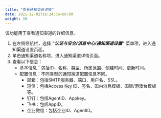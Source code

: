 ```yaml
---
title: "查看通知渠道详情"
date: 2021-12-02T16:24:56+08:00
weight: 30
---
```


该功能用于查看通知渠道的详细信息。

1. 在左侧导航栏，选择 **_"认证与安全/消息中心/通知渠道设置"_** 菜单项，进入通知渠道设置页面。
2. 单击通知渠道名称项，进入通知渠道详情页面。
2. 查看以下信息：
    - 基本信息：包括ID、名称、类型、所属范围、创建时间、更新时间。
    - 配置信息：不同类型的通知渠道配置信息不同。
        - 邮箱：包括SMTP服务器、端口、用户名、SSL。
        - 短信：包括Access Key ID、签名、国内消息模板、国际/港澳台模板等。
        - 钉钉：包括AgentID、Appkey。
        - 飞书：包括AppID。
        - 企业微信：包括企业ID、AgentID。